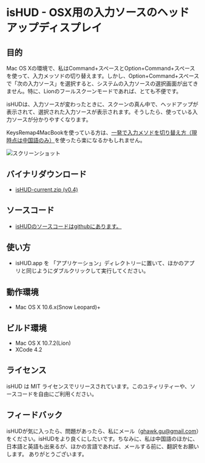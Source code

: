# isHUD - OSX用の入力ソースのヘッドアップディスプレイ

## 目的
Mac OS Xの環境で、私はCommand+スペースとOption+Command+スペースを使って、入力メッソドの切り替えます。しかし、Option+Command+スペースで「次の入力ソース」を選択すると、システムの入力ソースの選択画面が出てきません。特に、Lionのフールスクーンモードであれば、とても不便です。

isHUDは、入力ソースが変わったときに、スクーンの真ん中で、ヘッドアップが表示されて、選択された入力ソースが表示されます。そうしたら、使っている入力ソースが分かりやすくなります。

KeysRemap4MacBookを使っている方は、[一発で入力メソドを切り替え方（現時点は中国語のみ）](http://www.think-in-g.net/ghawk/blog/2011/11/os-x-mappging-a-single-key-to-select-input-source/)を使ったら楽になるかもしれません。

![スクリーンショット](http://www.think-in-g.net/ghawk/blog/wp-content/uploads/2011/11/isHUD-screenshot-jpn.jpg)

## バイナリダウンロード
- [isHUD-current.zip (v0.4)](http://www.think-in-g.net/share/isHUD/isHUD-current.zip)

## ソースコード
- [isHUDのソースコードはgithubにあります。](https://github.com/ghawkgu/isHUD/blob/master/README_jpn.md)

## 使い方
- isHUD.app を 「アプリケーション」ディレクトリーに置いて、ほかのアプリと同じようにダブルクリックして実行してください。

## 動作環境
- Mac OS X 10.6.x(Snow Leopard)+

## ビルド環境
- Mac OS X 10.7.2(Lion)
- XCode 4.2

## ライセンス
isHUD は MIT ライセンスでリリースされています。このユティリティーや、ソースコードを自由にご利用ください。

## フィードバック
isHUDが気に入ったら、問題があったら、私にメール（ghawk.gu@gmail.com）をください。isHUDをより良くにしたいです。ちなみに、私は中国語のほかに、日本語と英語も出来るが、ほかの言語であれば、メールする前に、翻訳をお願いします。
ありがとうございます。

